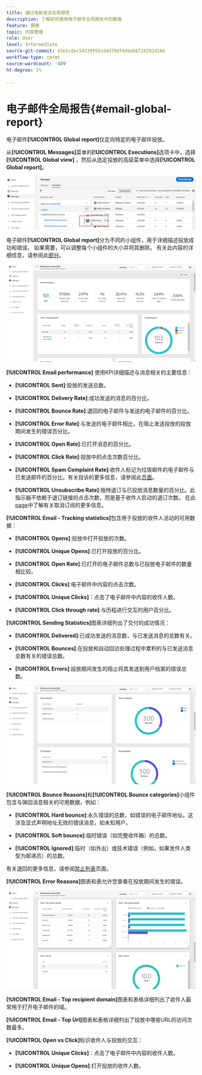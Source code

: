 ```yaml
---
title: 通过电邮发送全局报告
description: 了解如何使用电子邮件全局报告中的数据
feature: 报表
topic: 内容管理
role: User
level: Intermediate
source-git-commit: 42e5cdec54339f65cddd79df4deabbf28292d16b
workflow-type: tm+mt
source-wordcount: '489'
ht-degree: 1%

---
```


# 电子邮件全局报告{#email-global-report}

电子邮件&#x200B;**[!UICONTROL Global report]**&#x200B;仅定向特定的电子邮件投放。

从&#x200B;**[!UICONTROL Messages]**&#x200B;菜单的&#x200B;**[!UICONTROL Executions]**&#x200B;选项卡中，选择&#x200B;**[!UICONTROL Global view]** ，然后从选定投放的高级菜单中选择&#x200B;**[!UICONTROL Global report]**。

![](../assets/global_report_3.png)

电子邮件&#x200B;**[!UICONTROL Global report]**&#x200B;分为不同的小组件，用于详细描述投放成功和错误。 如果需要，可以调整每个小组件的大小并将其删除。 有关此内容的详细信息，请参阅此[部分](global-report.md#modify-dashboard)。

![](../assets/global_report_4.png)

**[!UICONTROL Email performance]** 使用KPI详细描述与消息相关的主要信息：

* **[!UICONTROL Sent]**:投放的发送总数。

* **[!UICONTROL Delivery Rate]**:成功发送的消息的百分比。

* **[!UICONTROL Bounce Rate]**:退回的电子邮件与发送的电子邮件的百分比。

* **[!UICONTROL Error Rate]**:与发送的电子邮件相比，在阻止发送投放的投放期间发生的错误百分比。

* **[!UICONTROL Open Rate]**:已打开消息的百分比。

* **[!UICONTROL Click Rate]**:投放中的点击次数百分比。

* **[!UICONTROL Spam Complaint Rate]**:收件人标记为垃圾邮件的电子邮件与已发送邮件的百分比。有关投诉的更多信息，请参阅此[页面](https://experienceleague.adobe.com/docs/deliverability-learn/deliverability-best-practice-guide/metrics-for-deliverability/complaints.html#metrics-for-deliverability)。

* **[!UICONTROL Unsubscribe Rate]**:独特退订与已投放消息数量的百分比。此指示器不依赖于退订链接的点击次数，而是基于收件人启动的退订次数。 在此[page](../consent.md)中了解有关取消订阅的更多信息。

**[!UICONTROL Email - Tracking statistics]**&#x200B;包含用于投放的收件人活动的可用数据：

* **[!UICONTROL Opens]**:投放中打开投放的次数。

* **[!UICONTROL Unique Opens]**:已打开投放的百分比。

* **[!UICONTROL Open Rate]**:已打开的电子邮件总数与已投放电子邮件的数量相比较。

* **[!UICONTROL Clicks]**:电子邮件中内容的点击次数。

* **[!UICONTROL Unique Clicks]**：点击了电子邮件中内容的收件人数。

* **[!UICONTROL Click through rate]**:与历程进行交互的用户百分比。

**[!UICONTROL Sending Statistics]**&#x200B;图表详细列出了交付的成功情况：

* **[!UICONTROL Delivered]**:已成功发送的消息数，与已发送消息的总数有关。

* **[!UICONTROL Bounces]**:在投放和自动回访处理过程中累积的与已发送消息总数有关的错误总数。

* **[!UICONTROL Errors]**:投放期间发生的阻止将其发送到用户档案的错误总数。

![](../assets/global_report_5.png)

**[!UICONTROL Bounce Reasons]**&#x200B;和&#x200B;**[!UICONTROL Bounce categories]**&#x200B;小组件包含与弹回消息相关的可用数据，例如：

* **[!UICONTROL Hard bounce]**:永久错误的总数，如错误的电子邮件地址。这涉及显式声明地址无效的错误消息，如未知用户。

* **[!UICONTROL Soft bounce]**:临时错误（如完整收件箱）的总数。

* **[!UICONTROL Ignored]**:临时（如外出）或技术错误（例如，如果发件人类型为邮递员）的总数。

有关退回的更多信息，请参阅[禁止列表](../suppression-list.md)页面。

**[!UICONTROL Error Reasons]**&#x200B;图表和表允许您查看在投放期间发生的错误。

![](../assets/global_report_6.png)

**[!UICONTROL Email - Top recipient domain]**&#x200B;图表和表格详细列出了收件人最常用于打开电子邮件的域。

**[!UICONTROL Email - Top Url]**&#x200B;图表和表格详细列出了投放中哪些URL的访问次数最多。

**[!UICONTROL Open vs Click]**&#x200B;标识收件人与投放的交互：

* **[!UICONTROL Unique Clicks]**：点击了电子邮件中内容的收件人数。

* **[!UICONTROL Unique Opens]**:打开投放的收件人数。


